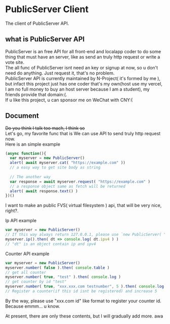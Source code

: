 # PublicServer Client
The client of PublicServer API.  
## what is PublicServer API
PublicServer is an free API for all front-end and localapp coder to do some thing that must have an server, like as send an truly http request or write a vote site.  
The all func of PublicServer isnt need an key or signup at now, so u don't need do anything. Just request it, that's no problem.  
PublicServer API is currently maintained by N-Project( it's formed by me ), but infact this project just has one coder that's my own(host use my vercel, I am no full money to buy an host server because I am a student), my friends provide that domain:(.  
If u like this project, u can sponsor me on WeChat with CNY:(
## Document
~~Do you think I talk too mach, I think so~~  
Let's go, my favorite func that is We can use API to send truly http request now.  
Here is an simple example
```js
(async function(){
  var myserver = new PublicServer()
  alert( await myserver.cat( "https://example.com" ))
  // a easy way to get site body as string
  
  // The another way
  var response = await myserver.request( "https://example.com" )
  // a response object same as fetch will be returned
  alert( await response.text() )
})()
```
I want to make an public FVS( virtual filesystem ) api, that will be very nice, right?.  

Ip API example
```js
var myserver = new PublicServer()
// If this way always return 127.0.0.1, please use `new PublicServer( "http://public-server.vercel.app" )` or `https://pubilc-server-guw1n1jm4-love-kogasas-projects.vercel.app" )`
myserver.ip().then( dt => console.log( dt.ipv4 ) )
// "dt" is an object contain ip and ipv4
```

Counter API example
```js
var myserver = new PublicServer()
myserver.number( false ).then( console.table )
// get all counter
myserver.number( true, "test" ).then( console.log )
// get counter by id "test"
myserver.number( true, "xxx.xxx.com testnumber", 5 ).then( console.log )
// Register a counter(if this id isnt be registered) and increase 5
```
By the way, please use "xxx.com id" like format to register your counter id. Because emmm... u know.  

At present, there are only these contents, but I will gradually add more. awa
